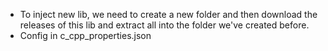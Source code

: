 - To inject new lib, we need to create a new folder and then download the releases of this lib and extract all into the folder we've created before.
- Config in c_cpp_properties.json
